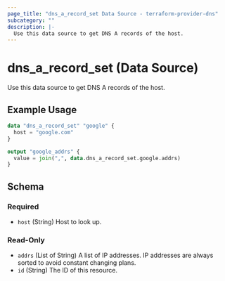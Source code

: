 ```yaml
---
page_title: "dns_a_record_set Data Source - terraform-provider-dns"
subcategory: ""
description: |-
  Use this data source to get DNS A records of the host.
---
```


# dns_a_record_set (Data Source)

Use this data source to get DNS A records of the host.

## Example Usage

```terraform
data "dns_a_record_set" "google" {
  host = "google.com"
}

output "google_addrs" {
  value = join(",", data.dns_a_record_set.google.addrs)
}
```

<!-- schema generated by tfplugindocs -->
## Schema

### Required

- `host` (String) Host to look up.

### Read-Only

- `addrs` (List of String) A list of IP addresses. IP addresses are always sorted to avoid constant changing plans.
- `id` (String) The ID of this resource.